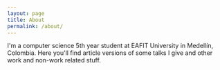 ```yaml
---
layout: page
title: About
permalink: /about/
---
```

I'm a computer science 5th year student at EAFIT University in Medellín, Colombia.
Here you'll find article versions of some talks I give and other work and non-work related stuff.